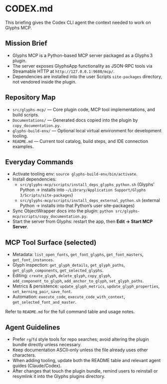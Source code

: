 # CODEX.md

This briefing gives the Codex CLI agent the context needed to work on Glyphs MCP.

## Mission Brief
- Glyphs MCP is a Python-based MCP server packaged as a Glyphs 3 plugin.
- The server exposes GlyphsApp functionality as JSON-RPC tools via Streamable HTTP at `http://127.0.0.1:9680/mcp/`.
- Dependencies are installed into the user Scripts `site-packages` directory,
  not vendored inside the plugin.

## Repository Map
- `src/glyphs-mcp/` — Core plugin code, MCP tool implementations, and build scripts.
- `Documentations/` — Generated docs copied into the plugin by `copy_documentation.py`.
- `glyphs-build-env/` — Optional local virtual environment for development tooling.
- `README.md` — Current tool catalog, build steps, and IDE connection examples.

## Everyday Commands
- Activate tooling env: `source glyphs-build-env/bin/activate`.
- Install dependencies:
  - `src/glyphs-mcp/scripts/install_deps_glyphs_python.sh` (Glyphs’ Python → installs into `~/Library/Application Support/Glyphs 3/Scripts/site-packages`)
  - `src/glyphs-mcp/scripts/install_deps_external_python.sh` (external Python → installs into that Python’s user site-packages)
- Sync ObjectWrapper docs into the plugin: `python src/glyphs-mcp/scripts/copy_documentation.py`.
- Start the server from Glyphs: restart the app, then **Edit → Start MCP Server**.

## MCP Tool Surface (selected)
- Metadata: `list_open_fonts`, `get_font_glyphs`, `get_font_masters`, `get_font_instances`.
- Glyph inspection: `get_glyph_details`, `get_glyph_paths`, `get_glyph_components`, `get_selected_glyphs`.
- Editing: `create_glyph`, `delete_glyph`, `copy_glyph`, `add_component_to_glyph`, `add_anchor_to_glyph`, `set_glyph_paths`.
- Metrics & persistence: `update_glyph_metrics`, `update_glyph_properties`, `set_kerning_pair`, `save_font`.
- Automation: `execute_code`, `execute_code_with_context`, `get_selected_font_and_master`.

Refer to `README.md` for the full command table and usage notes.

## Agent Guidelines
- Prefer `rg`/`fd` style tools for repo searches; avoid altering the plugin
  bundle directly unless necessary.
- Keep documentation ASCII-only unless the file already uses other characters.
- When adding tooling, update both the README table and relevant agent guides (Claude/Codex).
- After changes that touch the plugin bundle, remind users to reinstall or resymlink it into the Glyphs plugins directory.
